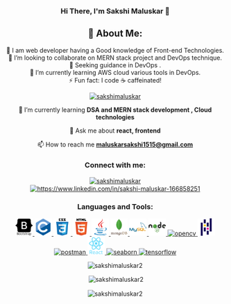 
<div align="center">


### <b>Hi There, I'm Sakshi Maluskar 👋</b> 

## 💫 About Me:
🔭 I am web developer having a Good knowledge of Front-end Technologies. <br>👯 I’m looking to collaborate on MERN stack project and DevOps technique.<br>🤝 Seeking guidance in DevOps .<br>🌱 I’m currently learning AWS cloud various tools in DevOps.<br>⚡ Fun fact: I code ☕️ caffeinated!

<p align="auto"> <a href="https://twitter.com/sakshimaluskar" target="blank"><img src="https://img.shields.io/twitter/follow/sakshimaluskar?logo=twitter&style=for-the-badge" alt="sakshimaluskar" /></a> </p>

 🌱 I’m currently learning **DSA and MERN stack development , Cloud technologies**

💬 Ask me about **react, frontend**

📫 How to reach me **maluskarsakshi1515@gmail.com**

<h3 align="auto">Connect with me:</h3>
<p align="auto">
<a href="https://twitter.com/sakshimaluskar" target="blank"><img align="center" src="https://raw.githubusercontent.com/rahuldkjain/github-profile-readme-generator/master/src/images/icons/Social/twitter.svg" alt="sakshimaluskar" height="30" width="40" /></a>
<a href="https://linkedin.com/in/https://www.linkedin.com/in/sakshi-maluskar-166858251" target="blank"><img align="center" src="https://raw.githubusercontent.com/rahuldkjain/github-profile-readme-generator/master/src/images/icons/Social/linked-in-alt.svg" alt="https://www.linkedin.com/in/sakshi-maluskar-166858251" height="30" width="40" /></a>
</p>

<h3 align="auto">Languages and Tools:</h3>
<p align="auto"> <a href="https://aws.amazon.com" target="_blank" rel="noreferrer"> <img src="https://raw.githubusercontent.com/devicons/devicon/master/icons/bootstrap/bootstrap-plain-wordmark.svg" alt="bootstrap" width="40" height="40"/> </a> <a href="https://www.cprogramming.com/" target="_blank" rel="noreferrer"> <img src="https://raw.githubusercontent.com/devicons/devicon/master/icons/c/c-original.svg" alt="c" width="40" height="40"/> </a> <a href="https://www.w3schools.com/css/" target="_blank" rel="noreferrer"> <img src="https://raw.githubusercontent.com/devicons/devicon/master/icons/css3/css3-original-wordmark.svg" alt="css3" width="40" height="40"/> </a> <a href="https://www.docker.com/" target="_blank" rel="noreferrer">  <a href="https://www.w3.org/html/" target="_blank" rel="noreferrer"> <img src="https://raw.githubusercontent.com/devicons/devicon/master/icons/html5/html5-original-wordmark.svg" alt="html5" width="40" height="40"/> </a> <a href="https://www.java.com" target="_blank" rel="noreferrer"> <img src="https://raw.githubusercontent.com/devicons/devicon/master/icons/java/java-original.svg" alt="java" width="40" height="40"/> </a> <a href="https://www.jenkins.io" target="_blank" rel="noreferrer"> <img src="https://raw.githubusercontent.com/devicons/devicon/master/icons/mongodb/mongodb-original-wordmark.svg" alt="mongodb" width="40" height="40"/> </a> <a href="https://www.mysql.com/" target="_blank" rel="noreferrer"> <img src="https://raw.githubusercontent.com/devicons/devicon/master/icons/mysql/mysql-original-wordmark.svg" alt="mysql" width="40" height="40"/> </a> <a href="https://nodejs.org" target="_blank" rel="noreferrer"> <img src="https://raw.githubusercontent.com/devicons/devicon/master/icons/nodejs/nodejs-original-wordmark.svg" alt="nodejs" width="40" height="40"/> </a> <a href="https://opencv.org/" target="_blank" rel="noreferrer"> <img src="https://www.vectorlogo.zone/logos/opencv/opencv-icon.svg" alt="opencv" width="40" height="40"/> </a> <a href="https://pandas.pydata.org/" target="_blank" rel="noreferrer"> <img src="https://raw.githubusercontent.com/devicons/devicon/2ae2a900d2f041da66e950e4d48052658d850630/icons/pandas/pandas-original.svg" alt="pandas" width="40" height="40"/> </a> <a href="https://postman.com" target="_blank" rel="noreferrer"> <img src="https://www.vectorlogo.zone/logos/getpostman/getpostman-icon.svg" alt="postman" width="40" height="40"/> </a> <a href="https://reactjs.org/" target="_blank" rel="noreferrer"> <img src="https://raw.githubusercontent.com/devicons/devicon/master/icons/react/react-original-wordmark.svg" alt="react" width="40" height="40"/> </a> <a href="https://seaborn.pydata.org/" target="_blank" rel="noreferrer"> <img src="https://seaborn.pydata.org/_images/logo-mark-lightbg.svg" alt="seaborn" width="40" height="40"/> </a> <a href="https://www.tensorflow.org" target="_blank" rel="noreferrer"> <img src="https://www.vectorlogo.zone/logos/tensorflow/tensorflow-icon.svg" alt="tensorflow" width="40" height="40"/> </a> </p>

<p><img align="auto" src="https://github-readme-stats.vercel.app/api/top-langs?username=sakshimaluskar2&show_icons=true&locale=en&layout=compact" alt="sakshimaluskar2" /></p>

<p>&nbsp;<img align="center" src="https://github-readme-stats.vercel.app/api?username=sakshimaluskar2&show_icons=true&locale=en" alt="sakshimaluskar2" /></p>

<p><img align="center" src="https://github-readme-streak-stats.herokuapp.com/?user=sakshimaluskar2&" alt="sakshimaluskar2" /></p>
